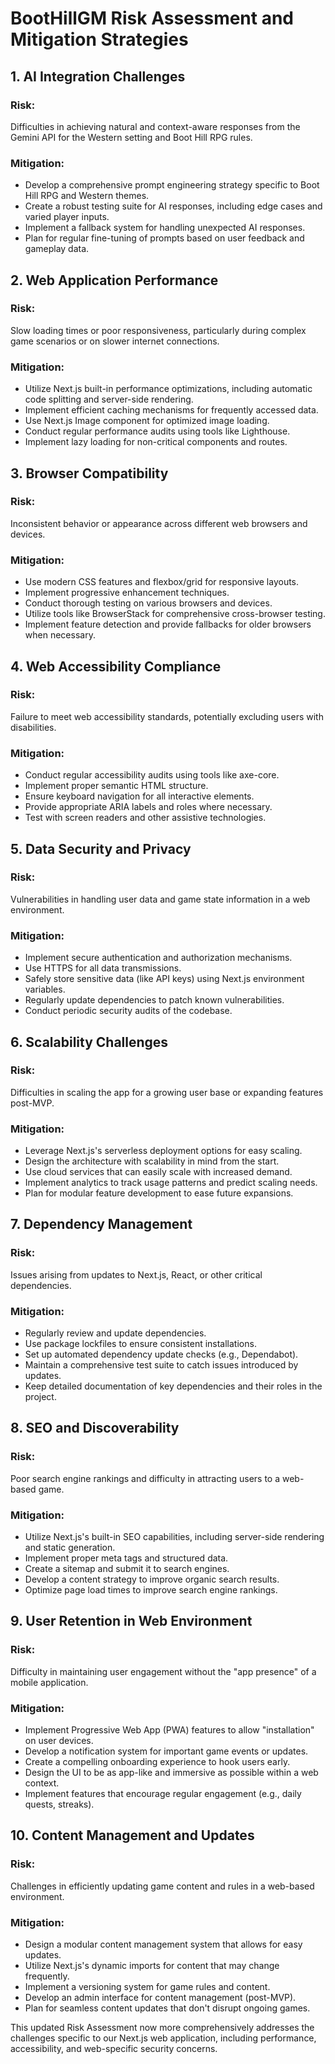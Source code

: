 # BootHillGM Risk Assessment and Mitigation Strategies

## 1. AI Integration Challenges

### Risk:
Difficulties in achieving natural and context-aware responses from the Gemini API for the Western setting and Boot Hill RPG rules.

### Mitigation:
- Develop a comprehensive prompt engineering strategy specific to Boot Hill RPG and Western themes.
- Create a robust testing suite for AI responses, including edge cases and varied player inputs.
- Implement a fallback system for handling unexpected AI responses.
- Plan for regular fine-tuning of prompts based on user feedback and gameplay data.

## 2. Web Application Performance

### Risk:
Slow loading times or poor responsiveness, particularly during complex game scenarios or on slower internet connections.

### Mitigation:
- Utilize Next.js built-in performance optimizations, including automatic code splitting and server-side rendering.
- Implement efficient caching mechanisms for frequently accessed data.
- Use Next.js Image component for optimized image loading.
- Conduct regular performance audits using tools like Lighthouse.
- Implement lazy loading for non-critical components and routes.

## 3. Browser Compatibility

### Risk:
Inconsistent behavior or appearance across different web browsers and devices.

### Mitigation:
- Use modern CSS features and flexbox/grid for responsive layouts.
- Implement progressive enhancement techniques.
- Conduct thorough testing on various browsers and devices.
- Utilize tools like BrowserStack for comprehensive cross-browser testing.
- Implement feature detection and provide fallbacks for older browsers when necessary.

## 4. Web Accessibility Compliance

### Risk:
Failure to meet web accessibility standards, potentially excluding users with disabilities.

### Mitigation:
- Conduct regular accessibility audits using tools like axe-core.
- Implement proper semantic HTML structure.
- Ensure keyboard navigation for all interactive elements.
- Provide appropriate ARIA labels and roles where necessary.
- Test with screen readers and other assistive technologies.

## 5. Data Security and Privacy

### Risk:
Vulnerabilities in handling user data and game state information in a web environment.

### Mitigation:
- Implement secure authentication and authorization mechanisms.
- Use HTTPS for all data transmissions.
- Safely store sensitive data (like API keys) using Next.js environment variables.
- Regularly update dependencies to patch known vulnerabilities.
- Conduct periodic security audits of the codebase.

## 6. Scalability Challenges

### Risk:
Difficulties in scaling the app for a growing user base or expanding features post-MVP.

### Mitigation:
- Leverage Next.js's serverless deployment options for easy scaling.
- Design the architecture with scalability in mind from the start.
- Use cloud services that can easily scale with increased demand.
- Implement analytics to track usage patterns and predict scaling needs.
- Plan for modular feature development to ease future expansions.

## 7. Dependency Management

### Risk:
Issues arising from updates to Next.js, React, or other critical dependencies.

### Mitigation:
- Regularly review and update dependencies.
- Use package lockfiles to ensure consistent installations.
- Set up automated dependency update checks (e.g., Dependabot).
- Maintain a comprehensive test suite to catch issues introduced by updates.
- Keep detailed documentation of key dependencies and their roles in the project.

## 8. SEO and Discoverability

### Risk:
Poor search engine rankings and difficulty in attracting users to a web-based game.

### Mitigation:
- Utilize Next.js's built-in SEO capabilities, including server-side rendering and static generation.
- Implement proper meta tags and structured data.
- Create a sitemap and submit it to search engines.
- Develop a content strategy to improve organic search results.
- Optimize page load times to improve search engine rankings.

## 9. User Retention in Web Environment

### Risk:
Difficulty in maintaining user engagement without the "app presence" of a mobile application.

### Mitigation:
- Implement Progressive Web App (PWA) features to allow "installation" on user devices.
- Develop a notification system for important game events or updates.
- Create a compelling onboarding experience to hook users early.
- Design the UI to be as app-like and immersive as possible within a web context.
- Implement features that encourage regular engagement (e.g., daily quests, streaks).

## 10. Content Management and Updates

### Risk:
Challenges in efficiently updating game content and rules in a web-based environment.

### Mitigation:
- Design a modular content management system that allows for easy updates.
- Utilize Next.js's dynamic imports for content that may change frequently.
- Implement a versioning system for game rules and content.
- Develop an admin interface for content management (post-MVP).
- Plan for seamless content updates that don't disrupt ongoing games.

This updated Risk Assessment now more comprehensively addresses the challenges specific to our Next.js web application, including performance, accessibility, and web-specific security concerns.
